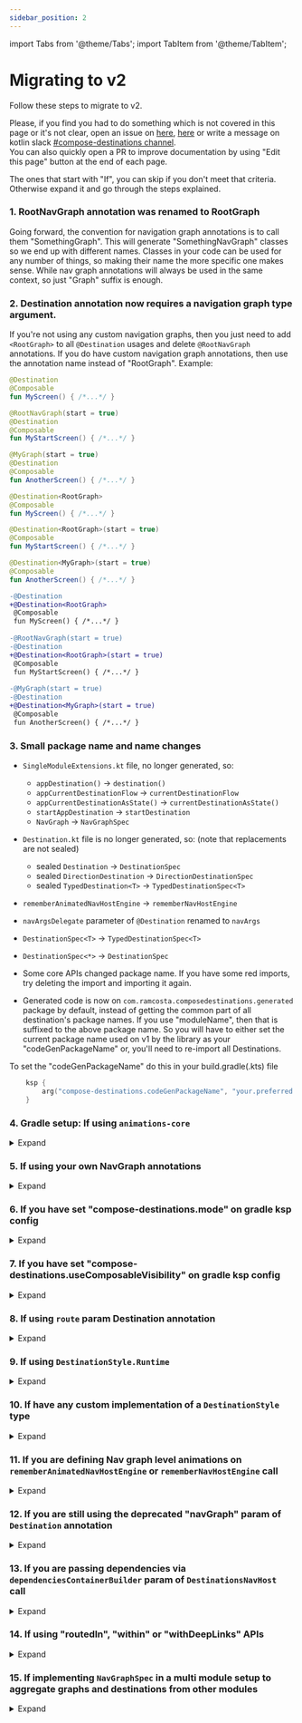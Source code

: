 ```yaml
---
sidebar_position: 2
---
```


import Tabs from '@theme/Tabs';
import TabItem from '@theme/TabItem';

# Migrating to v2

Follow these steps to migrate to v2. 

Please, if you find you had to do something which is not covered in this page or it's not clear,
open an issue on [here](https://github.com/raamcosta/compose-destinations), [here](https://github.com/raamcosta/compose-destinations-docs) or write a message on kotlin slack [#compose-destinations channel](https://kotlinlang.slack.com/archives/C06CS4UCQ10).  
You can also quickly open a PR to improve documentation by using "Edit this page" button at the end of each page.

The ones that start with "If", you can skip if you don't meet that criteria. Otherwise expand it and go through the steps explained.

### 1. RootNavGraph annotation was renamed to RootGraph
Going forward, the convention for navigation graph annotations is to call them "SomethingGraph". This will generate "SomethingNavGraph" classes so we end up with different names. Classes in your code can be used for any number of things, so making their name the more specific one makes sense. While nav graph annotations will always be used in the same context, so just "Graph" suffix is enough.

### 2. Destination annotation now requires a navigation graph type argument.
If you're not using any custom navigation graphs, then you just need to add `<RootGraph>` to all `@Destination` usages and delete `@RootNavGraph` annotations.
If you do have custom navigation graph annotations, then use the annotation name instead of "RootGraph".
Example:

<Tabs>
  <TabItem value="v1" label="v1" default>

```kotlin
@Destination
@Composable
fun MyScreen() { /*...*/ }

@RootNavGraph(start = true)
@Destination
@Composable
fun MyStartScreen() { /*...*/ }

@MyGraph(start = true)
@Destination
@Composable
fun AnotherScreen() { /*...*/ }
```
  
</TabItem>
<TabItem value="v2" label="v2">

```kotlin
@Destination<RootGraph>
@Composable
fun MyScreen() { /*...*/ }

@Destination<RootGraph>(start = true)
@Composable
fun MyStartScreen() { /*...*/ }

@Destination<MyGraph>(start = true)
@Composable
fun AnotherScreen() { /*...*/ }
```

  </TabItem>
<TabItem value="diff" label="diff">

```diff
-@Destination
+@Destination<RootGraph>
 @Composable
 fun MyScreen() { /*...*/ }
 
-@RootNavGraph(start = true)
-@Destination
+@Destination<RootGraph>(start = true)
 @Composable
 fun MyStartScreen() { /*...*/ }
 
-@MyGraph(start = true)
-@Destination
+@Destination<MyGraph>(start = true)
 @Composable
 fun AnotherScreen() { /*...*/ }
```

  </TabItem>
</Tabs>

### 3. Small package name and name changes

- `SingleModuleExtensions.kt` file, no longer generated, so:
    - `appDestination()` -> `destination()`
    - `appCurrentDestinationFlow` -> `currentDestinationFlow`
    - `appCurrentDestinationAsState()` -> `currentDestinationAsState()`
    - `startAppDestination` -> `startDestination`
    - `NavGraph` -> `NavGraphSpec`

- `Destination.kt` file is no longer generated, so: (note that replacements are not sealed)
    - sealed `Destination` -> `DestinationSpec` 
    - sealed `DirectionDestination` -> `DirectionDestinationSpec`
    - sealed `TypedDestination<T>` -> `TypedDestinationSpec<T>`

- `rememberAnimatedNavHostEngine` -> `rememberNavHostEngine`
- `navArgsDelegate` parameter of `@Destination` renamed to `navArgs`
- `DestinationSpec<T>` -> `TypedDestinationSpec<T>` 
- `DestinationSpec<*>` -> `DestinationSpec`
- Some core APIs changed package name. If you have some red imports, try deleting the import and importing it again.  
- Generated code is now on `com.ramcosta.composedestinations.generated` package by default, instead of getting the common part of all destination's package names. If you use "moduleName", then that is suffixed to the above package name.
So you will have to either set the current package name used on v1 by the library as your "codeGenPackageName" or, you'll need to re-import all Destinations.

To set the "codeGenPackageName" do this in your build.gradle(.kts) file
```kotlin
    ksp {
        arg("compose-destinations.codeGenPackageName", "your.preferred.package.name") // replace package name!
    }
```

### 4. Gradle setup: If using `animations-core`
<details>
    <summary>Expand</summary>

<h3>`animations-core` is now `bottom-sheet` that you add alongside the core, not instead of.</h3>

So the core dependency should now always be:

```kotlin
ksp("io.github.raamcosta.compose-destinations:ksp:<version>")
implementation("io.github.raamcosta.compose-destinations:core:<version>")
```

And when using bottom sheet destinations, add also this one:

```kotlin
implementation("io.github.raamcosta.compose-destinations:bottom-sheet:<version>")
```
</details>

### 5. If using your own NavGraph annotations
<details>
    <summary>Expand</summary>

<h3>Nav graph annotations now requires a parent navigation graph type argument.</h3>

Same as with `@Destination<MyGraph>`, custom navigation graph annotations now need to identify their parent nav graph in its type argument rather than annotating it.

<Tabs>
  <TabItem value="v1" label="v1" default>

```kotlin
@RootNavGraph
@NavGraph
annotation class MyGraph(
    val start: Boolean = false
)

@MyGraph(start = true)
@NavGraph
annotation class AnotherGraph(
    val start: Boolean = false
)
```
  
</TabItem>
<TabItem value="v2" label="v2">

```kotlin
@NavGraph<RootGraph>
annotation class MyGraph

@NavGraph<MyGraph>(start = true)
annotation class AnotherGraph
```

  </TabItem>
</Tabs>

:::info
In the above example (both before and after), we're making a "MyGraph" that is nested in "Root" and a "AnotherGraph" that is nested in "MyGraph" and is its start route.
:::

<h3>Navigation graphs with no parent (used to pass to DestinationsNavHost) should now be annotated with @NavHostGraph</h3>

This will generate a special `NavHostGraph` object which has slightly different characteristics (also the annotation has different parameters) then a normal navigation graph.  
Also, `default` `NavGraph` parameter (which was usually used in these graphs) no longer exists, so you do have to be explicit in all `@Destination` and add the graph you want it to belong to (such as `@Destination<MyGraph>`).

<Tabs>
  <TabItem value="v1" label="v1" default>

```kotlin
@NavGraph(default = true)
annotation class MyMainGraph(
    val start: Boolean = false
)

@MyMainGraph(start = true)
@Destination
@Composable
fun MyStartScreen() { /*...*/ }

@Destination //because default = true on MyMainGraph, when absent, Destination would belong to that graph
@Composable
fun AnotherScreen() { /*...*/ }
```
  
</TabItem>
<TabItem value="v2" label="v2">

```kotlin
@NavHostGraph
annotation class MyMainGraph

@Destination<MyMainGraph>(start = true)
@Composable
fun MyStartScreen() { /*...*/ }

@Destination<MyMainGraph>
@Composable
fun AnotherScreen() { /*...*/ }
```

  </TabItem>
</Tabs>

</details>

### 6. If you have set "compose-destinations.mode" on gradle ksp config

<details>
    <summary>Expand</summary>

There's no "mode" anymore. Let's talk about each mode we had on v1:

<h3>"destinations"</h3>

You can set "generateNavGraphs" to false to have a similar output for that module

```kotlin
ksp {
    arg("compose-destinations.generateNavGraphs", "false")
}
```

The output is slightly different, on v2 there's an object that contains the list of destinations instead of the field list being top level.
You can import all destinations to certain nav graph defined in another module by using `@ExternalModuleDestinations<ModuleDestinationsOutputObject>` in companion object of that nav graph annotation class.


<h3>"navgraphs" & "singlemodule"</h3>

These existed to control generation of certain files that are no longer generated, so if you had these, you should be safe to just delete it.

</details>



### 7. If you have set "compose-destinations.useComposableVisibility" on gradle ksp config

<details>
    <summary>Expand</summary>

The approach on v1 was not great because it wouldn't allow you to have internal Composable with public generated Destination, which is what makes sense
on multi module projects.

On v2, you can have any combination though since the annotation lets you control the visibility of the generated Destination.
Example:

```kotlin
@Destination(
    visibility = CodeGenVisibility.INTERNAL // or PUBLIC
)
@Composable
internal fun MyScreen() { /*...*/ }
```

:::note
You can create your own Destination annotations if you want to simplify this for the whole module, like:
```kotlin
@Destination<AnyGraph>(visibility = CodeGenVisibility.INTERNAL)
annotation class InternalDestination<T: Annotation>(
    //copy all fields from Destination annotation you want usages of this one to be able to use, like
    val route: String = COMPOSABLE_NAME,
    val start: Boolean = false,
    val navArgs: KClass<*> = Nothing::class,
    val deepLinks: Array<DeepLink> = [],
    val style: KClass<out DestinationStyle> = DestinationStyle.Default::class,
    val wrappers: Array<KClass<out DestinationWrapper>> = []
)
```
:::

</details>

### 8. If using `route` param Destination annotation

<details>
    <summary>Expand</summary>

Generated destinations class name is now based of the route and not the Composable name. By default, routes are also set based on the composable name, so, by default, there should be no difference. However, if you're setting any manual routes, then the generated Destination object will likely have a different name.
Given this, for those cases, you'll need to change the usages to the new name.

</details>

### 9. If using `DestinationStyle.Runtime`

<details>
    <summary>Expand</summary>

This was removed. Depending on the reason for using it, we have new and better ways to solve the same issue:  
If using it,
- for changing style when using destinations from different modules
    - There's now a way to do that with annotation `@ExternalDestination<MyDestinationFromAnotherModule>(style = MyStyle::class)`
    Example:

```kotlin
// navigation module
@NavHostGraph // or @NavGraph<ParentGraph>
annotation class MyGraph {

    @ExternalDestination<MyDestinationFromAnotherModule>(style = MyStyle::class)
    companion object Includes
}
```

- for other reasons
    - You can use `MyDestination animateWith MyAnimation` or passing in lambdas (as in the official lib) on `manualComposableCallsBuilder` param of DestinationsNavHost

Example:

```kotlin
DestinationsNavHost(
    //...
) {
    // works for default transitions on NavGraphs as well!
    ProfileScreenDestination animateWith MyAnimatedStyle
    // OR
    ProfileScreenDestination.animateWith(
        enterTransition = { /*...*/},
        exitTransition = { /*...*/},
        popEnterTransition = { /*...*/},
        popExitTransition = { /*...*/}
    )
}
```

</details>

### 10. If have any custom implementation of a `DestinationStyle` type

<details>
    <summary>Expand</summary>

`DestinationStyle` is now an abstract class instead of an interface, so extending it requires "()"  
Example:

```kotlin
object ProfileTransitions : DestinationStyle.Animated() {
    //...
}
```

Besides, specifically for `DestinationStyle.Animated`, it has changed to have getters of lambdas rather than functions.
This is because this way it results in more one to one with official APIs and it lets us keep some of them as null (instead of returning null).
Example:

<Tabs>
  <TabItem value="v1" label="v1" default>

```kotlin
object ProfileTransitions : DestinationStyle.Animated {

  override fun AnimatedContentTransitionScope<NavBackStackEntry>.enterTransition(): EnterTransition? {

    return when (initialState.destination()) {
      GreetingScreenDestination ->
        slideInHorizontally(
          initialOffsetX = { 1000 },
          animationSpec = tween(700)
        )
      else -> null
    }
  }

  override fun AnimatedContentTransitionScope<NavBackStackEntry>.exitTransition(): ExitTransition? {

    return when (targetState.destination()) {
      GreetingScreenDestination ->
        slideOutHorizontally(
          targetOffsetX = { -1000 },
          animationSpec = tween(700)
        )
      else -> null
    }
  }
}
```

</TabItem>
<TabItem value="v2" label="v2">

```kotlin
object ProfileTransitions : DestinationStyle.Animated() {

  override val enterTransition: AnimatedContentTransitionScope<NavBackStackEntry>.() -> EnterTransition? = {
    when (initialState.destination()) {
      GreetingScreenDestination ->
        slideInHorizontally(
          initialOffsetX = { 1000 },
          animationSpec = tween(700)
        )
      else -> null
    }
  }

  override val exitTransition: AnimatedContentTransitionScope<NavBackStackEntry>.() -> ExitTransition? = {
    when (targetState.destination()) {
      GreetingScreenDestination ->
        slideOutHorizontally(
          targetOffsetX = { -1000 },
          animationSpec = tween(700)
        )
      else -> null
    }
  }
}
```

  </TabItem>
<TabItem value="diff" label="diff">

```diff
- object ProfileTransitions : DestinationStyle.Animated {
+ object ProfileTransitions : DestinationStyle.Animated() {
 
-    override fun AnimatedContentTransitionScope<NavBackStackEntry>.enterTransition(): EnterTransition? {
-
-        return when (initialState.destination()) {
+    override val enterTransition: AnimatedContentTransitionScope<NavBackStackEntry>.() -> EnterTransition? = {
+        when (initialState.destination()) {
             GreetingScreenDestination ->
                 slideInHorizontally(
                     initialOffsetX = { 1000 },
         }
     }
 
-    override fun AnimatedContentTransitionScope<NavBackStackEntry>.exitTransition(): ExitTransition? {
-
-        return when (targetState.destination()) {
+    override val exitTransition: AnimatedContentTransitionScope<NavBackStackEntry>.() -> ExitTransition? = {
+        when (targetState.destination()) {
             GreetingScreenDestination ->
                 slideOutHorizontally(
                     targetOffsetX = { -1000 },
         }
     }
```

  </TabItem>
</Tabs>


</details>

### 11. If you are defining Nav graph level animations on `rememberAnimatedNavHostEngine` or `rememberNavHostEngine` call

<details>
    <summary>Expand</summary>

On v2 `rememberNavHostEngine` doesn't have these options.
Instead, you can define default animations for navigation graphs at the annotation level or when importing a navigation graph from another module.
Example:

```kotlin
@NavGraph<RootGraph>(
    defaultTransitions = MyAnimatedDestinationStyle::class
)
annotation class MyGraph {

    // or when importing
    @ExternalNavGraph<AnotherModuleGraph>(
        defaultTransitions = MyAnimatedDestinationStyle::class
    )
    companion object Includes

}
```

OR

If you need to have logic on your animations based on any runtime state, you can do so in the `manualComposableCallsBuilder`.  
Example:

```kotlin
DestinationsNavHost(
    //...
) {
    MyGraph.animateWith(
        enterTransition = { /*...*/ },
        exitTransition = { /*...*/ },
        popEnterTransition = { /*...*/ },
        popExitTransition = { /*...*/ },
    )
}

```

</details>

### 12. If you are still using the deprecated "navGraph" param of `Destination` annotation

<details>
    <summary>Expand</summary>

Firstly, create an annotation class for each navigation graph you need, defining `RootGraph` as its parent, like this:

```kotlin
@NavGraph<RootGraph>
annotation class MyGraph

@NavGraph<RootGraph>
annotation class AnotherGraph

//...
```

Then, use those in your destinations.

```kotlin
@Destination<MyGraph>
@Composable
fun MyScreen() { /*...*/ }

@Destination<AnotherGraph>
@Composable
fun AnotherScreen() { /*...*/ }
```
</details>



### 13. If you are passing dependencies via `dependenciesContainerBuilder` param of `DestinationsNavHost` call

<details>
    <summary>Expand</summary>

<Tabs>
  <TabItem value="v1" label="v1" default>

```kotlin
DestinationsNavHost(
    //...
    dependenciesContainerBuilder = {
        dependency(aDependencyForEveryDestination)

        dependency(ProfileScreenDestination) { anotherDependency }
        dependency(ProfileScreenDestination) { someOtherDependency }

        dependency(NavGraphs.settings) {
            val parentEntry = remember(navBackStackEntry) {
                navController.getBackStackEntry(NavGraphs.settings.route)
            }
            viewModel<SettingsViewModel>(parentEntry)
        }   

        dependency(NavGraphs.settings) { anotherDependencyForSettingsGraph }   
    }
)
```
  
</TabItem>
<TabItem value="v2" label="v2">

```kotlin
DestinationsNavHost(
    //...
    dependenciesContainerBuilder = {
        dependency(aDependencyForEveryDestination)

        destination(ProfileScreenDestination) {
             dependency(anotherDependency)
             dependency(someOtherDependency)
        }

        navgraph(NavGraphs.settings) {
            val parentEntry = remember(navBackStackEntry) {
                navController.getBackStackEntry(NavGraphs.settings.route)
            }
            
            dependency(viewModel<SettingsViewModel>(parentEntry))
            dependency(anotherDependencyForSettingsGraph)
        }   
    }
)
```
  </TabItem>

  <TabItem value="diff" label="diff">

```diff
DestinationsNavHost(
     //...
     dependenciesContainerBuilder = {
         dependency(aDependencyForEveryDestination)
-
-        dependency(ProfileScreenDestination) { anotherDependency }
-        dependency(ProfileScreenDestination) { someOtherDependency }
-
-        dependency(NavGraphs.settings) {
+    
+        destination(ProfileScreenDestination) {
+            dependency(anotherDependency)
+            dependency(someOtherDependency)
+        }
+    
+        navgraph(NavGraphs.settings) {
             val parentEntry = remember(navBackStackEntry) {
                 navController.getBackStackEntry(NavGraphs.settings.route)
             }
-            viewModel<SettingsViewModel>(parentEntry)
-        }
-
-        dependency(NavGraphs.settings) { anotherDependencyForSettingsGraph }
+    
+            dependency(viewModel<SettingsViewModel>(parentEntry))
+            dependency(anotherDependencyForSettingsGraph)
+        }
     }
 )
```

  </TabItem>
</Tabs>

</details>

### 14. If using "routedIn", "within" or "withDeepLinks" APIs

<details>
    <summary>Expand</summary>

These APIs were removed on v2. There are new and better ways to achieve the same thing.

<h4>To import destinations from another module while setting different deep links</h4>

```kotlin
@NavGraph<RootGraph>
annotation class MyGraph {

    @ExternalDestination<AnotherModuleDestination>(
        deepLinks = [
            DeepLink(uriPattern = "..."),
            DeepLink(uriPattern = "...")
        ]
    )
    companion object Includes
}
```

<h4>To have a destination be part of multiple graphs</h4>

You can use multiple `@Destination<Graph>` in your Composable. Compose Destinations will generate a Destination for each `Destination` annotations, in this case, preffixing the Destination class name with the name of the graph.

```kotlin
@Destination<GraphOne>
@Destination<GraphTwo>
@Composable
fun MyScreen() { /*...*/ }
```
This would generate a `GraphOneMyScreenDestination` and a `GraphTwoMyScreenDestination`.

:::info Multi module case
Note that a Destination generated on module A cannot be imported to multiple nav graphs of module B. If you find yourself wanting to do this, consider
removing Compose Destinations from module A and just exposing a normal Composable. Then on module B you can create a Composable annotated with multiple `Destination` (like the example above) and just call module A's Composable.
:::
</details>

### 15. If implementing `NavGraphSpec` in a multi module setup to aggregate graphs and destinations from other modules

<details>
    <summary>Expand</summary>

There's no longer a need to do that, in fact, you shouldn't. Because doing it that way, won't let Compose Destinations know at compile
time how the navigation graphs look like, and so, it cannot be as helpful.

So, on v2, if you want to include destinations or navigation graphs from other modules in a graph called "MainNavGraph", you should do:

```kotlin
@NavHostGraph
annotation class MainGraph {

    @ExternalNavGraph<FeatureXNavGraph>
    @ExternalModuleDestinations<SomeModuleDestinations>
    @ExternalDestination<AnotherModuleDestination>
    companion object Includes
}
```

:::note Above example
- Assumes you want to pass MainNavGraph to DestinationsNavHost, otherwise you could also use `@NavGraph<RootGraph>` instead of `@NavHostGraph`
- On all `ExternalNavGraph`, `ExternalDestination` and `ExternalModuleDestinations`, you can call the annotation's constructor to override (or add depending on the field) stuff like deep links, wrappers, default animations etc.
- The most common and better way to split navigation graphs on modules is to have feature modules espose a single NavGraph (internally it can contain multiple others) and import it here with `@ExternalNavGraph` as seen above. Other annotations on above example should be less common practices.
:::


</details>
